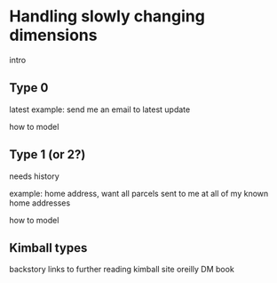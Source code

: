 # Handling slowly changing dimensions

intro

## Type 0
latest
example: send me an email to latest update

how to model 

## Type 1 (or 2?)
needs history

example: home address, want all parcels sent to me at all of my known home addresses

how to model

## Kimball types
backstory
links to further reading
kimball site
oreilly DM book
